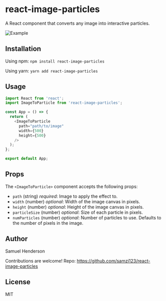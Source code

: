 # react-image-particles
A React component that converts any image into interactive particles.

![Example](https://instagram-caption-tool.s3.amazonaws.com/demo.gif)

## Installation
Using npm:
`npm install react-image-particles`

Using yarn:
`yarn add react-image-particles`

## Usage
```javascript 
import React from 'react';
import ImageToParticle from 'react-image-particles';

const App = () => {
  return (
    <ImageToParticle
      path="path/to/image"
      width={500}
      height={500}
    />
  );
};

export default App;
```

## Props
The `<ImageToParticle>` component accepts the following props:
- `path` (string) *required*: Image to apply the effect to.
- `width` (number) *optional*: Width of the image canvas in pixels.
- `height` (number) *optional*: Height of the image canvas in pixels.
- `particleSize` (number) *optional*: Size of each particle in pixels.
- `numParticles` (number) *optional*: Number of particles to use. Defaults to the number of pixels in the image.

## Author
Samuel Henderson

Contributions are welcome!
Repo: https://github.com/samzi123/react-image-particles

## License
MIT